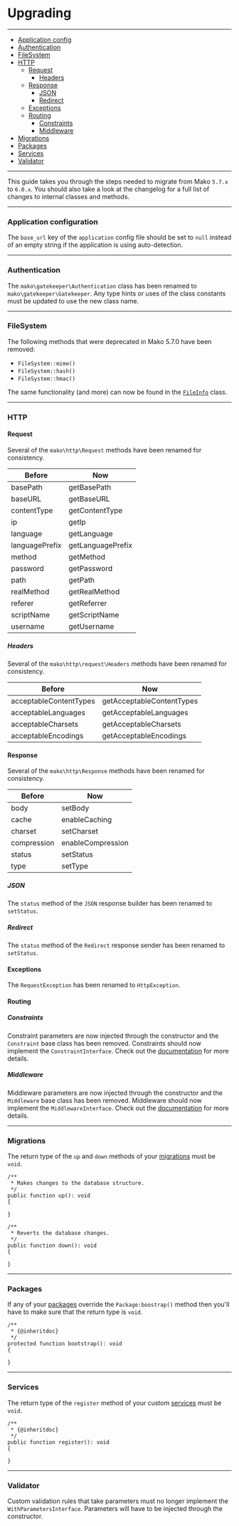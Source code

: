 # Upgrading

--------------------------------------------------------

* [Application config](#application_configuration)
* [Authentication](#authentication)
* [FileSystem](#filesystem)
* [HTTP](#http)
	- [Request](#http:request)
		- [Headers](#http:request:headers)
	- [Response](#http:response)
		- [JSON](#http:response:json)
		- [Redirect](#http:response:redirect)
	- [Exceptions](#http:exceptions)
	- [Routing](#http:routing)
		- [Constraints](#http:routing:constraints)
		- [Middleware](#http:routing:middleware)
* [Migrations](#migrations)
* [Packages](#packages)
* [Services](#services)
* [Validator](#validator)

--------------------------------------------------------

This guide takes you through the steps needed to migrate from Mako `5.7.x` to `6.0.x`. You should also take a look at the changelog for a full list of changes to internal classes and methods.

--------------------------------------------------------

<a id="application_configuration"></a>

### Application configuration

The `base_url` key of the `application` config file should be set to `null` instead of an empty string if the application is using auto-detection.

--------------------------------------------------------

<a id="authentication"></a>

### Authentication

The `mako\gatekeeper\Authentication` class has been renamed to `mako\gatekeeper\Gatekeeper`. Any type hints or uses of the class constants must be updated to use the new class name.

--------------------------------------------------------

<a id="filesystem"></a>

### FileSystem

The following methods that were deprecated in Mako 5.7.0 have been removed:

* `FileSystem::mime()`
* `FileSystem::hash()`
* `FileSystem::hmac()`

The same functionality (and more) can now be found in the [`FileInfo`](:base_url:/docs/:version:/learn-more:file-system#file_info) class.

--------------------------------------------------------

<a id="http"></a>

### HTTP

<a id="http:request"></a>

#### Request

Several of the `mako\http\Request` methods have been renamed for consistency.

| Before         | Now               |
|----------------|-------------------|
| basePath       | getBasePath       |
| baseURL        | getBaseURL        |
| contentType    | getContentType    |
| ip             | getIp             |
| language       | getLanguage       |
| languagePrefix | getLanguagePrefix |
| method         | getMethod         |
| password       | getPassword       |
| path           | getPath           |
| realMethod     | getRealMethod     |
| referer        | getReferrer       |
| scriptName     | getScriptName     |
| username       | getUsername       |

<a id="http:request:headers"></a>

##### Headers

Several of the `mako\http\request\Headers` methods have been renamed for consistency.

| Before                 | Now                       |
|------------------------|---------------------------|
| acceptableContentTypes | getAcceptableContentTypes |
| acceptableLanguages    | getAcceptableLanguages    |
| acceptableCharsets     | getAcceptableCharsets     |
| acceptableEncodings    | getAcceptableEncodings    |

<a id="http:response"></a>

#### Response

Several of the `mako\http\Response` methods have been renamed for consistency.

| Before       | Now              |
|-------------|-------------------|
| body        | setBody           |
| cache       | enableCaching     |
| charset     | setCharset        |
| compression | enableCompression |
| status      | setStatus         |
| type        | setType           |

<a id="http:response:json"></a>

##### JSON

The `status` method of the `JSON` response builder has been renamed to `setStatus`.

<a id="http:response:redirect"></a>

##### Redirect

The `status` method of the `Redirect` response sender has been renamed to `setStatus`.

<a id="http:exceptions"></a>

#### Exceptions

The `RequestException` has been renamed to `HttpException`.

<a id="http:routing"></a>

#### Routing

<a id="http:routing:constraints"></a>

##### Constraints

Constraint parameters are now injected through the constructor and the `Constraint` base class has been removed. Constraints should now implement the `ConstraintInterface`. Check out the [documentation](:base_url:/docs/:version:/routing-and-controllers:routing#route_constraints) for more details.

<a id="http:routing:middleware"></a>

##### Middleware

Middleware parameters are now injected through the constructor and the `Middleware` base class has been removed. Middleware should now implement the `MiddlewareInterface`. Check out the [documentation](:base_url:/docs/:version:/routing-and-controllers:routing#route_middleware) for more details.

--------------------------------------------------------

<a id="migrations"></a>

### Migrations

The return type of the `up` and `down` methods of your [migrations](:base_url:/docs/:version:/databases-sql:migrations) must be `void`.

```
/**
 * Makes changes to the database structure.
 */
public function up(): void
{

}

/**
 * Reverts the database changes.
 */
public function down(): void
{

}
```

--------------------------------------------------------

<a id="packages"></a>

### Packages

If any of your [packages](:base_url:/docs/:version:/packages:packages) override the `Package:boostrap()` method then you'll have to make sure that the return type is `void`.

```
/**
 * {@inheritdoc}
 */
protected function bootstrap(): void
{

}
```

--------------------------------------------------------

<a id="services"></a>

### Services

The return type of the `register` method of your custom [services](:base_url:/docs/:version:/getting-started:dependency-injection#services) must be `void`.

```
/**
 * {@inheritdoc}
 */
public function register(): void
{

}
```

--------------------------------------------------------

<a id="validator"></a>

### Validator

Custom validation rules that take parameters must no longer implement the `WithParametersInterface`. Parameters will have to be injected through the constructor.
